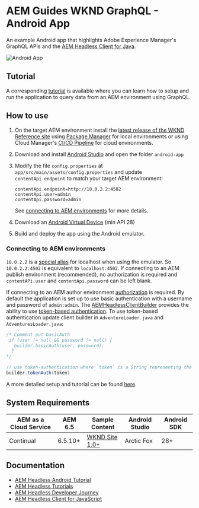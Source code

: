 # AEM Guides WKND GraphQL - Android App

An example Android app that highlights Adobe Experience Manager's GraphQL APIs and the [AEM Headless Client for Java](https://github.com/adobe/aem-headless-client-java).

![Android App](https://user-images.githubusercontent.com/8974514/137548423-7ade957d-dc0e-4c55-85f6-60e683dd251e.jpg)

## Tutorial

A corresponding [tutorial](https://experienceleague.adobe.com/docs/experience-manager-learn/getting-started-with-aem-headless/graphql/example-apps/android-app.html) is available where you can learn how to setup and run the application to query data from an AEM environment using GraphQL.

## How to use

1. On the target AEM environment install the [latest release of the WKND Reference site](https://github.com/adobe/aem-guides-wknd/releases/latest) using [Package Manager](http://localhost:4502/crx/packmgr/index.jsp) for local environments or using Cloud Manager's [CI/CD Pipeline](https://experienceleague.adobe.com/docs/experience-manager-cloud-service/implementing/using-cloud-manager/configure-pipeline.html) for cloud environments.
1. Download and install [Android Studio](https://developer.android.com/studio) and open the folder `android-app`
1. Modify the file `config.properties` at `app/src/main/assets/config.properties` and update `contentApi.endpoint` to match your target AEM environment:
    
    ```plain
    contentApi.endpoint=http://10.0.2.2:4502
    contentApi.user=admin
    contentApi.password=admin
    ```
    
    See [connecting to AEM environments](#Connecting-to-AEM-environments) for more details.
    
1. Download an [Android Virtual Device](https://developer.android.com/studio/run/managing-avds) (min API 28)
1. Build and deploy the app using the Android emulator. 

### Connecting to AEM environments

`10.0.2.2` is a [special alias](https://developer.android.com/studio/run/emulator-networking) for localhost when using the emulator. So `10.0.2.2:4502` is equivalent to `localhost:4502`. If connecting to an AEM publish environment (recommended), no authorization is required and `contentAPi.user` and `contentApi.password` can be left blank. 

If connecting to an AEM author environment [authorization](https://github.com/adobe/aem-headless-client-java#using-authorization) is required. By default the application is set up to use basic authentication with a username and password of `admin:admin`. The [AEMHeadlessClientBuilder](https://github.com/adobe/aem-headless-client-java/blob/main/client/src/main/java/com/adobe/aem/graphql/client/AEMHeadlessClientBuilder.java) provides the ability to use [token-based authentication](https://experienceleague.adobe.com/docs/experience-manager-learn/getting-started-with-aem-headless/authentication/overview.html). To use token-based authentication update client builder in `AdventureLoader.java` and `AdventuresLoader.java`:

  ```java
  /* Comment out basicAuth
   if (user != null && password != null) {
     builder.basicAuth(user, password);
    }
  */
  
  // use token-authentication where `token` is a String representing the token
  builder.tokenAuth(token)
  ```
  
A more detailed setup and tutorial can be found [here](https://experienceleague.adobe.com/docs/experience-manager-learn/getting-started-with-aem-headless/graphql/example-apps/android-app.html).

## System Requirements

 AEM as a Cloud Service | AEM 6.5 | Sample Content | Android Studio   | Android SDK | 
------------------------|---------|--------------------|---------|-----|
Continual               | 6.5.10+ |  [WKND Site 1.0+](https://github.com/adobe/aem-guides-wknd/releases/latest) | Arctic Fox  | 28+

## Documentation

* [AEM Headless Android Tutorial](https://experienceleague.adobe.com/docs/experience-manager-learn/getting-started-with-aem-headless/graphql/example-apps/android-app.html)
* [AEM Headless Tutorials](https://experienceleague.adobe.com/docs/experience-manager-learn/getting-started-with-aem-headless/overview.html)
* [AEM Headless Developer Journey](https://experienceleague.adobe.com/docs/experience-manager-cloud-service/headless-journey/developer/overview.html)
* [AEM Headless Client for JavaScript](https://github.com/adobe/aem-headless-client-js)


